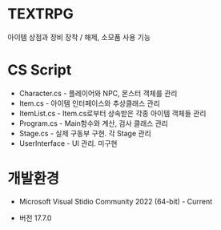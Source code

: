 # TEXTRPG
아이템 상점과 장비 장착 / 해제, 소모품 사용 기능

# CS Script
 - Character.cs   - 플레이어와 NPC, 몬스터 객체를 관리
 - Item.cs        - 아이템 인터페이스와 추상클래스 관리
 - ItemList.cs    - Item.cs로부터 상속받은 각종 아이템 객체들 관리
 - Program.cs     - Main함수와 계산, 검사 클래스 관리
 - Stage.cs       - 실제 구동부 구현. 각 Stage 관리
 - UserInterface  - UI 관리. 미구현

# 개발환경
 - Microsoft Visual Stidio Community 2022 (64-bit) - Current

 - 버전 17.7.0
